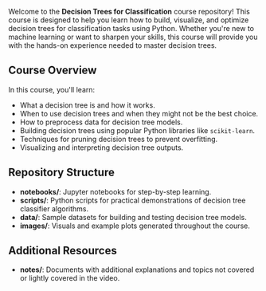 Welcome to the **Decision Trees for Classification** course repository! This course is designed to help you learn how to build, visualize, and optimize decision trees for classification tasks using Python. Whether you're new to machine learning or want to sharpen your skills, this course will provide you with the hands-on experience needed to master decision trees.

## Course Overview

In this course, you'll learn:
- What a decision tree is and how it works.
- When to use decision trees and when they might not be the best choice.
- How to preprocess data for decision tree models.
- Building decision trees using popular Python libraries like `scikit-learn`.
- Techniques for pruning decision trees to prevent overfitting.
- Visualizing and interpreting decision tree outputs.
  
## Repository Structure

- **notebooks/**: Jupyter notebooks for step-by-step learning.
- **scripts/**: Python scripts for practical demonstrations of decision tree classifier algorithms.
- **data/**: Sample datasets for building and testing decision tree models.
- **images/**: Visuals and example plots generated throughout the course.

## Additional Resources
- **notes/**: Documents with additional explanations and topics not covered or lightly covered in the video.


